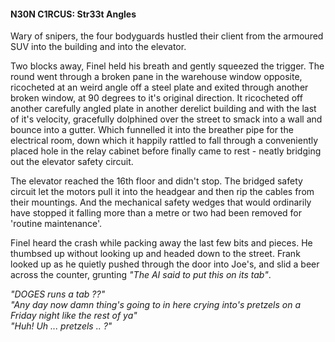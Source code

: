 #### N30N C1RCUS: Str33t Angles

Wary of snipers, the four bodyguards hustled their client from the armoured SUV into the building and into the elevator. 

Two blocks away, Finel held his breath and gently squeezed the trigger. The round went through a broken pane in the warehouse window opposite, ricocheted at an weird angle off a steel plate and exited through another broken window, at 90 degrees to it's original direction. It ricocheted off another carefully angled plate in another derelict building and with the last of it's velocity, gracefully dolphined over the street to smack into a wall and bounce into a gutter. Which funnelled it into the breather pipe for the electrical room, down which it happily rattled to fall through a conveniently placed hole in the relay cabinet before finally came to rest - neatly bridging out the elevator safety circuit. 

The elevator reached the 16th floor and didn't stop. The bridged safety circuit let the motors pull it into the headgear and then rip the cables from their mountings. And the mechanical safety wedges that would ordinarily have stopped it falling more than a metre or two had been removed for 'routine maintenance'.

Finel heard the crash while packing away the last few bits and pieces. He thumbsed up without looking up and headed down to the street. Frank looked up as he quietly pushed through the door into Joe's, and slid a beer across the counter, grunting *"The AI said to put this on its tab"*.

*"DOGES runs a tab ??"*  
*"Any day now damn thing's going to in here crying into's pretzels on a Friday night like the rest of ya"*  
*"Huh! Uh ... pretzels .. ?"*  
